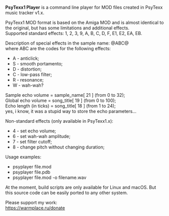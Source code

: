 **PsyTexx1 Player** is a command line player for MOD files created in PsyTexx music tracker v1.x.

PsyTexx1 MOD format is based on the Amiga MOD and is almost identical to the original, but has some limitations and additional effects.  
Supported standard effects: 1, 2, 3, 9, A, B, C, D, F, E1, E2, EA, EB.

Description of special effects in the sample name: @ABC@  
where ABC are the codes for the following effects:
* A - anticlick;
* S - smooth portamento;
* D - distortion;
* C - low-pass filter;
* R - resonance;
* W - wah-wah?

Sample echo volume = sample_name[ 21 ] (from 0 to 32);  
Global echo volume = song_title[ 19 ] (from 0 to 100);  
Echo length (in ticks) = song_title[ 18 ] (from 1 to 24);  
yes, i know, it was a stupid way to store the echo parameters...

Non-standard effects (only available in PsyTexx1.x):
* 4 - set echo volume;
* 6 - set wah-wah amplitude;
* 7 - set filter cutoff;
* 8 - сhange pitch without changing duration;

Usage examples:
* psyplayer file.mod
* psyplayer file.pdb
* psyplayer file.mod -o filename.wav

At the moment, build scripts are only available for Linux and macOS. But this source code can be easily ported to any other system.

Please support my work:  
https://warmplace.ru/donate
